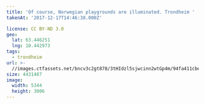 ```yaml
---
title: 'Of course, Norwegian playgrounds are illuminated. Trondheim '
takenAt: '2017-12-17T14:46:38.000Z'

license: CC BY-ND 3.0
geo:
  lat: 63.446251
  lng: 10.442973
tags:
  - trondheim
url: >-
  //images.ctfassets.net/bncv3c2gt878/3tHIdzl5sjwcinn2wtGp4m/94fa411cbe555918bb1ac5153bdf0d36/of-course-norwegian-playgrounds-are-illuminated-trondheim_39111639001_o
size: 4431487
image:
  width: 5344
  height: 3006
---
```

